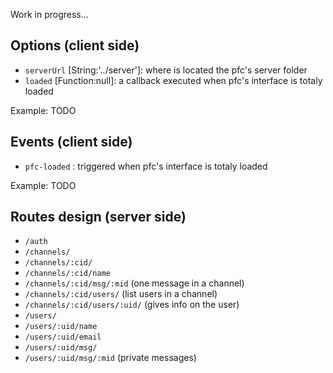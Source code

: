 Work in progress...

## Options (client side)

* `serverUrl` [String:'../server']: where is located the pfc's server folder
* `loaded` [Function:null]: a callback executed when pfc's interface is totaly loaded

Example: TODO

## Events (client side)

* `pfc-loaded` : triggered when pfc's interface is totaly loaded

Example: TODO

## Routes design (server side)


* `/auth`
* `/channels/`
* `/channels/:cid/`
* `/channels/:cid/name`
* `/channels/:cid/msg/:mid` (one message in a channel)
* `/channels/:cid/users/` (list users in a channel)
* `/channels/:cid/users/:uid/` (gives info on the user)
* `/users/`
* `/users/:uid/name`
* `/users/:uid/email`
* `/users/:uid/msg/`
* `/users/:uid/msg/:mid` (private messages)